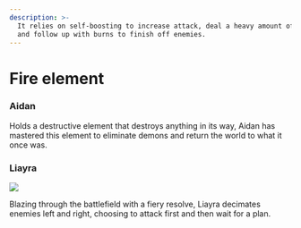 ```yaml
---
description: >-
  It relies on self-boosting to increase attack, deal a heavy amount of damage,
  and follow up with burns to finish off enemies.
---
```


# Fire element

### **Aidan**

Holds a destructive element that destroys anything in its way, Aidan has mastered this element to eliminate demons and return the world to what it once was.



### Liayra

![](../../../.gitbook/assets/1\_w-iVExiJAjX-c2SEOKdlVA.png)

Blazing through the battlefield with a fiery resolve, Liayra decimates enemies left and right, choosing to attack first and then wait for a plan.
